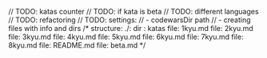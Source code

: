 // TODO: katas counter
// TODO: if kata is beta
// TODO: different languages
// TODO: refactoring
// TODO: settings:
// - codewarsDir path
// - creating files with info and dirs
/*
structure:
./:
dir : katas
file: 1kyu.md
file: 2kyu.md
file: 3kyu.md
file: 4kyu.md
file: 5kyu.md
file: 6kyu.md
file: 7kyu.md
file: 8kyu.md
file: README.md
file: beta.md
*/